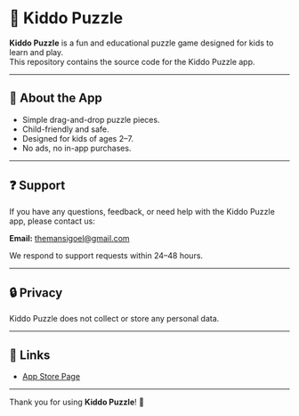 # 🧩 Kiddo Puzzle

**Kiddo Puzzle** is a fun and educational puzzle game designed for kids to learn and play.  
This repository contains the source code for the Kiddo Puzzle app.

---

## 📱 About the App

- Simple drag-and-drop puzzle pieces.
- Child-friendly and safe.
- Designed for kids of ages 2–7.
- No ads, no in-app purchases.

---

## ❓ Support

If you have any questions, feedback, or need help with the Kiddo Puzzle app, please contact us:

**Email:** themansigoel@gmail.com

We respond to support requests within 24–48 hours.

---

## 🔒 Privacy

Kiddo Puzzle does not collect or store any personal data.

---

## 🔗 Links

- [App Store Page](https://apps.apple.com/us/app/kiddo-puzzle/id6742179258) <!-- Replace with your actual App Store link when live -->

---

Thank you for using **Kiddo Puzzle**! 🎉
